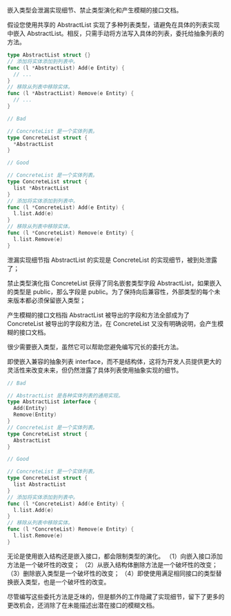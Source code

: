 嵌入类型会泄漏实现细节、禁止类型演化和产生模糊的接口文档。

假设您使用共享的 AbstractList 实现了多种列表类型，请避免在具体的列表实现中嵌入 AbstractList。相反，只需手动将方法写入具体的列表，委托给抽象列表的方法。
```go
type AbstractList struct {}
// 添加将实体添加到列表中。
func (l *AbstractList) Add(e Entity) {
  // ...
}
// 移除从列表中移除实体。
func (l *AbstractList) Remove(e Entity) {
  // ...
}

// Bad

// ConcreteList 是一个实体列表。
type ConcreteList struct {
  *AbstractList
}

// Good

// ConcreteList 是一个实体列表。
type ConcreteList struct {
  list *AbstractList
}
// 添加将实体添加到列表中。
func (l *ConcreteList) Add(e Entity) {
  l.list.Add(e)
}
// 移除从列表中移除实体。
func (l *ConcreteList) Remove(e Entity) {
  l.list.Remove(e)
}
```
泄漏实现细节指 AbstractList 的实现是 ConcreteList 的实现细节，被到处泄露了；

禁止类型演化指 ConcreteList 获得了同名嵌套类型字段 AbstractList，如果嵌入的类型是 public，那么字段是 public。为了保持向后兼容性，外部类型的每个未来版本都必须保留嵌入类型；

产生模糊的接口文档指 AbstractList 被导出的字段和方法全部成为了 ConcreteList 被导出的字段和方法，在 ConcreteList 又没有明确说明，会产生模糊的接口文档。

很少需要嵌入类型，虽然它可以帮助您避免编写冗长的委托方法。

即使嵌入兼容的抽象列表 interface，而不是结构体，这将为开发人员提供更大的灵活性来改变未来，但仍然泄露了具体列表使用抽象实现的细节。
```go
// Bad

// AbstractList 是各种实体列表的通用实现。
type AbstractList interface {
  Add(Entity)
  Remove(Entity)
}
// ConcreteList 是一个实体列表。
type ConcreteList struct {
  AbstractList
}

// Good

// ConcreteList 是一个实体列表。
type ConcreteList struct {
  list AbstractList
}
// 添加将实体添加到列表中。
func (l *ConcreteList) Add(e Entity) {
  l.list.Add(e)
}
// 移除从列表中移除实体。
func (l *ConcreteList) Remove(e Entity) {
  l.list.Remove(e)
}
```
无论是使用嵌入结构还是嵌入接口，都会限制类型的演化。
（1）向嵌入接口添加方法是一个破坏性的改变；
（2）从嵌入结构体删除方法是一个破坏性的改变；
（3）删除嵌入类型是一个破坏性的改变；
（4）即使使用满足相同接口的类型替换嵌入类型，也是一个破坏性的改变。

尽管编写这些委托方法是乏味的，但是额外的工作隐藏了实现细节，留下了更多的更改机会，还消除了在未能描述出潜在接口的模糊文档。